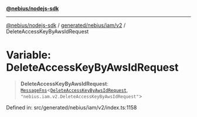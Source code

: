 [**@nebius/nodejs-sdk**](../../../../../README.md)

---

[@nebius/nodejs-sdk](../../../../../README.md) / [generated/nebius/iam/v2](../README.md) / DeleteAccessKeyByAwsIdRequest

# Variable: DeleteAccessKeyByAwsIdRequest

> **DeleteAccessKeyByAwsIdRequest**: [`MessageFns`](../../../../../runtime/protos/core/interfaces/MessageFns.md)\<[`DeleteAccessKeyByAwsIdRequest`](../interfaces/DeleteAccessKeyByAwsIdRequest.md), `"nebius.iam.v2.DeleteAccessKeyByAwsIdRequest"`\>

Defined in: src/generated/nebius/iam/v2/index.ts:1158

